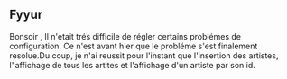 Fyyur
-----

Bonsoir ,
Il n'etait trés difficile de régler certains problémes de configuration. Ce n'est avant hier que le probléme s'est finalement resolue.Du coup, je n'ai reussit pour l'instant que l'insertion des artistes, l"affichage de tous les artites et l'affichage d'un artiste par son id.





